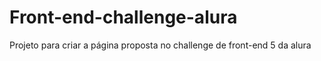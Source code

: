 # Front-end-challenge-alura
Projeto para criar a página proposta no challenge de front-end 5 da alura
